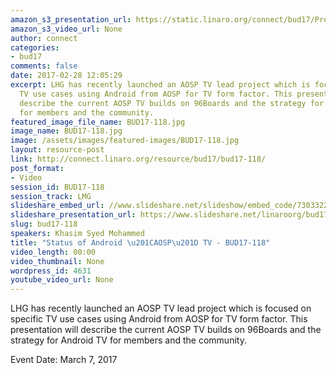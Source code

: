 ```yaml
---
amazon_s3_presentation_url: https://static.linaro.org/connect/bud17/Presentations/BUD17-118%20-%20Status%20of%20AOSP%20TV%20Project.pdf
amazon_s3_video_url: None
author: connect
categories:
- bud17
comments: false
date: 2017-02-28 12:05:29
excerpt: LHG has recently launched an AOSP TV lead project which is focused on specific
  TV use cases using Android from AOSP for TV form factor. This presentation will
  describe the current AOSP TV builds on 96Boards and the strategy for Android TV
  for members and the community.
featured_image_file_name: BUD17-118.jpg
image_name: BUD17-118.jpg
image: /assets/images/featured-images/BUD17-118.jpg
layout: resource-post
link: http://connect.linaro.org/resource/bud17/bud17-118/
post_format:
- Video
session_id: BUD17-118
session_track: LMG
slideshare_embed_url: //www.slideshare.net/slideshow/embed_code/73033229
slideshare_presentation_url: https://www.slideshare.net/linaroorg/bud17118-status-of-android-aosp-tv
slug: bud17-118
speakers: Khasim Syed Mohammed
title: "Status of Android \u201CAOSP\u201D TV - BUD17-118"
video_length: 00:00
video_thumbnail: None
wordpress_id: 4631
youtube_video_url: None
---
```


LHG has recently launched an AOSP TV lead project which is focused on specific TV use cases using Android from AOSP for TV form factor. This presentation will describe the current AOSP TV builds on 96Boards and the strategy for Android TV for members and the community.

Event Date: March 7, 2017
